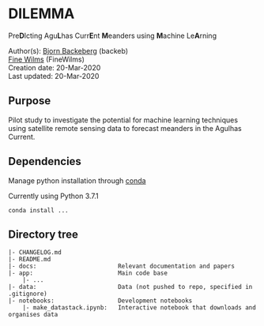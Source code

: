 # DILEMMA
Pre**D**Icting Agu**L**has Curr**E**nt **M**eanders using **M**achine Le**A**rning

Author(s): [Bjorn Backeberg](mailto:backeb@gmail.com) (backeb) <br>
           [Fine Wilms](mailto:fine.wilms@gmail.com) (FineWilms) <br>
Creation date: 20-Mar-2020 <br>
Last updated:  20-Mar-2020 <br>

## Purpose
Pilot study to investigate the potential for machine learning techniques using satellite remote sensing data to forecast meanders in the Agulhas Current.

## Dependencies
Manage python installation through [conda](https://docs.conda.io/en/latest/miniconda.html)

Currently using Python 3.7.1

`conda install ...`  

## Directory tree
```
|- CHANGELOG.md
|- README.md
|- docs:                       Relevant documentation and papers
|- app:                        Main code base
	|- ...
|- data:                       Data (not pushed to repo, specified in .gitignore)
|- notebooks:                  Development notebooks
    |- make_datastack.ipynb:   Interactive notebook that downloads and organises data
```
